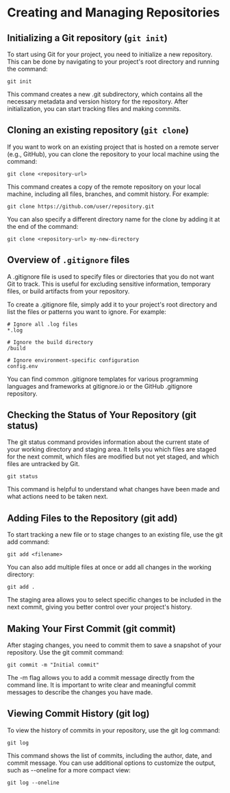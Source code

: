 # Creating and Managing Repositories

## Initializing a Git repository (`git init`)

To start using Git for your project, you need to initialize a new repository. This can be done by navigating to your project's root directory and running the command:

```
git init
```

This command creates a new .git subdirectory, which contains all the necessary metadata and version history for the repository. After initialization, you can start tracking files and making commits.

## Cloning an existing repository (`git clone`)

If you want to work on an existing project that is hosted on a remote server (e.g., GitHub), you can clone the repository to your local machine using the command:

```
git clone <repository-url>
```

This command creates a copy of the remote repository on your local machine, including all files, branches, and commit history. For example:

```
git clone https://github.com/user/repository.git
```

You can also specify a different directory name for the clone by adding it at the end of the command:

```
git clone <repository-url> my-new-directory
```

## Overview of `.gitignore` files

A .gitignore file is used to specify files or directories that you do not want Git to track. This is useful for excluding sensitive information, temporary files, or build artifacts from your repository.

To create a .gitignore file, simply add it to your project's root directory and list the files or patterns you want to ignore. For example:

```
# Ignore all .log files
*.log

# Ignore the build directory
/build

# Ignore environment-specific configuration
config.env
```

You can find common .gitignore templates for various programming languages and frameworks at gitignore.io or the GitHub .gitignore repository.

## Checking the Status of Your Repository (git status)

The git status command provides information about the current state of your working directory and staging area. It tells you which files are staged for the next commit, which files are modified but not yet staged, and which files are untracked by Git.

```
git status
```

This command is helpful to understand what changes have been made and what actions need to be taken next.

## Adding Files to the Repository (git add)

To start tracking a new file or to stage changes to an existing file, use the git add command:

```
git add <filename>
```

You can also add multiple files at once or add all changes in the working directory:

```
git add .
```

The staging area allows you to select specific changes to be included in the next commit, giving you better control over your project's history.

## Making Your First Commit (git commit)

After staging changes, you need to commit them to save a snapshot of your repository. Use the git commit command:

```
git commit -m "Initial commit"
```

The -m flag allows you to add a commit message directly from the command line. It is important to write clear and meaningful commit messages to describe the changes you have made.

## Viewing Commit History (git log)

To view the history of commits in your repository, use the git log command:

```
git log
```

This command shows the list of commits, including the author, date, and commit message. You can use additional options to customize the output, such as --oneline for a more compact view:

```
git log --oneline
```
